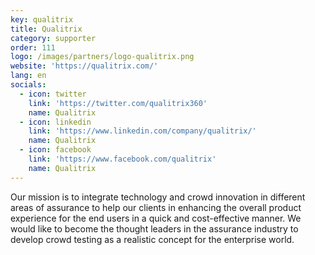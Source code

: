 ```yaml
---
key: qualitrix
title: Qualitrix
category: supporter
order: 111
logo: /images/partners/logo-qualitrix.png
website: 'https://qualitrix.com/'
lang: en
socials:
  - icon: twitter
    link: 'https://twitter.com/qualitrix360'
    name: Qualitrix
  - icon: linkedin
    link: 'https://www.linkedin.com/company/qualitrix/'
    name: Qualitrix
  - icon: facebook
    link: 'https://www.facebook.com/qualitrix'
    name: Qualitrix
---
```

Our mission is to integrate technology and crowd innovation in different areas of assurance to help our clients in enhancing the overall product experience for the end users in a quick and cost-effective manner. We would like to become the thought leaders in the assurance industry to develop crowd testing as a realistic concept for the enterprise world.
